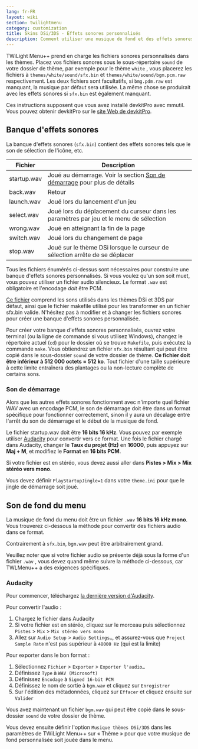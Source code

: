 ```yaml
---
lang: fr-FR
layout: wiki
section: twilightmenu
category: customization
title: Skins DSi/3DS - Effets sonores personnalisés
description: Comment utiliser une musique de fond et des effets sonores personnalisés dans les skins DSi et 3DS pour TWiLight Menu++
---
```


TWiLight Menu++ prend en charge les fichiers sonores personnalisés dans les thèmes. Placez vos fichiers sonores sous le sous-répertoire `sound` de votre dossier de thème, par exemple pour le thème `white` , vous placerez les fichiers à `themes/white/sound/sfx.bin` et `themes/white/sound/bgm.pcm.raw` respectivement. Les deux fichiers sont facultatifs, si `bmg.pdm.raw` est manquant, la musique par défaut sera utilisée. La même chose se produirait avec les effets sonores si `sfx.bin` est également manquant.

Ces instructions supposent que vous avez installé devkitPro avec mmutil. Vous pouvez obtenir devkitPro sur le [site Web de devkitPro](https://devkitpro.org/wiki/Getting_Started).

## Banque d'effets sonores
La banque d'effets sonores (`sfx.bin`) contient des effets sonores tels que le son de sélection de l'icône, etc.

| Fichier     | Description                                                                                |
| ----------- | ------------------------------------------------------------------------------------------ |
| startup.wav | Joué au démarrage. Voir la section [Son de démarrage](#startup-sound) pour plus de détails |
| back.wav    | Retour                                                                                     |
| launch.wav  | Joué lors du lancement d'un jeu                                                            |
| select.wav  | Joué lors du déplacement du curseur dans les paramètres par jeu et le menu de sélection    |
| wrong.wav   | Joué en atteignant la fin de la page                                                       |
| switch.wav  | Joué lors du changement de page                                                            |
| stop.wav    | Joué sur le thème DSi lorsque le curseur de sélection arrête de se déplacer                |

Tous les fichiers énumérés ci-dessus sont nécessaires pour construire une banque d'effets sonores personnalisés. Si vous voulez qu'un son soit muet, vous pouvez utiliser un fichier audio silencieux. Le format `.wav` est obligatoire et l'encodage *doit* être PCM.

[Ce fichier](/assets/files/sfx-example.zip) comprend les sons utilisés dans les thèmes DSi et 3DS par défaut, ainsi que le fichier makefile utilisé pour les transformer en un fichier sfx.bin valide. N'hésitez pas à modifier et à changer les fichiers sonores pour créer une banque d'effets sonores personnalisée.

Pour créer votre banque d'effets sonores personnalisés, ouvrez votre terminal (ou la ligne de commande si vous utilisez Windows), changez le répertoire actuel (`cd`) pour le dossier où se trouve `Makefile`, puis exécutez la commande `make`. Vous obtiendrez un fichier `sfx.bin` résultant qui peut être copié dans le sous-dossier `sound` de votre dossier de thème. **Ce fichier doit être inférieur à 512 000 octets = 512 ko**. Tout fichier d'une taille supérieure à cette limite entraînera des plantages ou la non-lecture complète de certains sons.

### Son de démarrage
Alors que les autres effets sonores fonctionnent avec n'importe quel fichier WAV avec un encodage PCM, le son de démarrage doit être dans un format spécifique pour fonctionner correctement, sinon il y aura un décalage entre l'arrêt du son de démarrage et le début de la musique de fond.

Le fichier startup.wav doit être **16 bits 16 kHz**. Vous pouvez par exemple utiliser [Audacity](https://github.com/audacity/audacity/releases/latest) pour convertir vers ce format. Une fois le fichier chargé dans Audacity, changer le **Taux du projet (Hz)** en **16000**, puis appuyez sur **Maj + M**, et modifiez le **Format** en **16 bits PCM**.

Si votre fichier est en stéréo, vous devez aussi aller dans **Pistes > Mix > Mix stéréo vers mono**.

Vous devez définir `PlayStartupJingle=1` dans votre `theme.ini` pour que le jingle de démarrage soit joué.


## Son de fond du menu
La musique de fond du menu doit être un fichier `.wav` **16 bits 16 kHz mono**. Vous trouverez ci-dessous la méthode pour convertir des fichiers audio dans ce format.

Contrairement à `sfx.bin`, `bgm.wav` peut être arbitrairement grand.

Veuillez noter que si votre fichier audio se présente déjà sous la forme d'un fichier `.wav` , vous devez quand même suivre la méthode ci-dessous, car TWLMenu++ a des exigences spécifiques.

### Audacity
Pour commencer, téléchargez [la dernière version d'Audacity](https://github.com/audacity/audacity/releases/latest).

Pour convertir l'audio :
1. Chargez le fichier dans Audacity
1. Si votre fichier est en stéréo, cliquez sur le morceau puis sélectionnez `Pistes` > `Mix` > `Mix stéréo vers mono`
1. Allez sur `Audio Setup` > `Audio Settings…`, et assurez-vous que `Project Sample Rate` n'est pas supérieur à `48000 Hz` (qui est la limite)

Pour exporter dans le bon format :
1. Sélectionnez `Fichier` > `Exporter` > `Exporter l'audio…`
1. Définissez `Type` à `WAV (Microsoft)`
1. Définissez `Encodage` à `Signed 16-bit PCM`
1. Définissez le nom de sortie à `bgm.wav` et cliquez sur `Enregistrer`
1. Sur l'édition des métadonnées, cliquez sur `Effacer` et cliquez ensuite sur `Valider`

Vous avez maintenant un fichier `bgm.wav` qui peut être copié dans le sous-dossier `sound` de votre dossier de thème.

Vous devez ensuite définir l'option `Musique thèmes DSi/3DS` dans les paramètres de TWiLight Menu++ sur « Thème » pour que votre musique de fond personnalisée soit jouée dans le menu.
